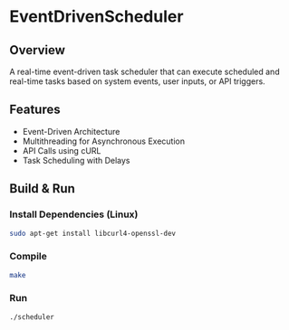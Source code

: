 # EventDrivenScheduler

## Overview
A real-time event-driven task scheduler that can execute scheduled and real-time tasks based on system events, user inputs, or API triggers.

## Features
- Event-Driven Architecture
- Multithreading for Asynchronous Execution
- API Calls using cURL
- Task Scheduling with Delays

## Build & Run
### Install Dependencies (Linux)
```sh
sudo apt-get install libcurl4-openssl-dev
```
### Compile
```sh
make
```
### Run
```sh
./scheduler
```

